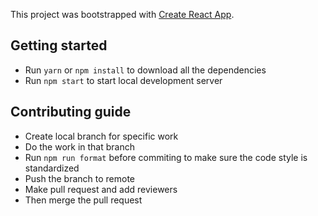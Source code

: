 This project was bootstrapped with [Create React App](https://github.com/facebookincubator/create-react-app).

## Getting started

- Run `yarn` or `npm install` to download all the dependencies
- Run `npm start` to start local development server

## Contributing guide

- Create local branch for specific work
- Do the work in that branch
- Run `npm run format` before commiting to make sure the code style is standardized
- Push the branch to remote
- Make pull request and add reviewers
- Then merge the pull request